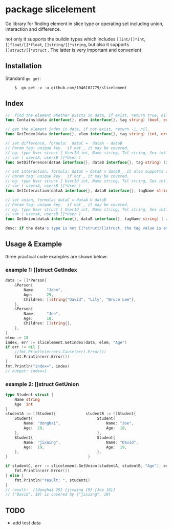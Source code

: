 #  package slicelement
Go library for finding element in slice type or operating set including union, interaction and difference.

not only it supports the buildin types which includes `[]int/[]*int`, `[]float/[]*float`, `[]string/[]*string`, but also it supports `[]struct/[]*struct` . The latter is very important and convenient
## Installation

Standard  `go get`:

```
    $  go get -v -u github.com/1046102779/slicelement
```

## Index

```go
//  find the element whether exists in data, if exist, return true, nil 
func Contains(data interface{}, elem interface{}, tag string) (bool, error)

// get the element index in data, if not exist, return -1, nil. 
func GetIndex(data interface{}, elem interface{}, tag string) (int, error)

// set difference, formula:  dataC =  dataA - dataB
// Param tag: unique key.  if not , it may be covered.
// eg. type User struct { UserId int, Name string, Tel string, Sex int16}
// var ( usersA, usersB []*User )
func GetDifference(dataA interface{}, dataB interface{}, tag string) (interface{}, error)

// set interaction, formula: dataC = dataA ∩ dataB , it also supports slice struct
// Param tag: unique key.  if not , it may be covered.
// eg. type User struct { UserId int, Name string, Tel string, Sex int16}
// var ( usersA, usersB []*User )
func GetInteraction(dataA interface{}, dataB interface{}, tagName string) (interface{}, error) 

// set union, formula: dataC = dataA U dataB
// Param tag: unique key.  if not , it may be covered.
// eg. type User struct { UserId int, Name string, Tel string, Sex int16}
// var ( usersA, usersB []*User )
func GetUnion(dataA interface{}, dataB interface{}, tagName string) ( interface{}, error)

desc: if the data's type is not []*struct/[]struct, the tag value is empty
```


## Usage & Example

three practical code examples are shown below:

###  example 1:  []struct  GetIndex
```go
data := []*Person{
    &Person{
        Name:     "John",
        Age:      29,
        Children: []string{"David", "Lily", "Bruce Lee"},
    },
    &Person{
        Name:     "Joe",
        Age:      18,
        Children: []string{},
    },
}
elem := 18
index, err := slicelement.GetIndex(data, elem, "Age")
if err != nil {
    //fmt.Println(errors.Cause(err).Error())
    fmt.Println(err.Error())
}
fmt.Println("index=", index)
// output: index=1
```

###  example 2:  []struct GetUnion 
```go
type Student struct {
    Name string
    Age  int
}
studentA := []Student{             studentB := []Student{
    Student{                            Student{
        Name: "donghai",                    Name: "Joe",
        Age:  29,                           Age:  18,
    },                                  },
    Student{                            Student{
        Name: "jixaing",                    Name: "David",
        Age:  19,                           Age:  19,
    },                                  },
}                                   }

if studentC, err := slicelement.GetUnion(studentA, studentB, "Age"); err != nil {
    fmt.Println(err.Error())
} else {
    fmt.Println("result: ", studentC)
}
// result:  [{donghai 29} {jixaing 19} {Joe 18}]  
// {"David", 19} is covered by {"jixiang", 19}
```

## TODO

* add test data
